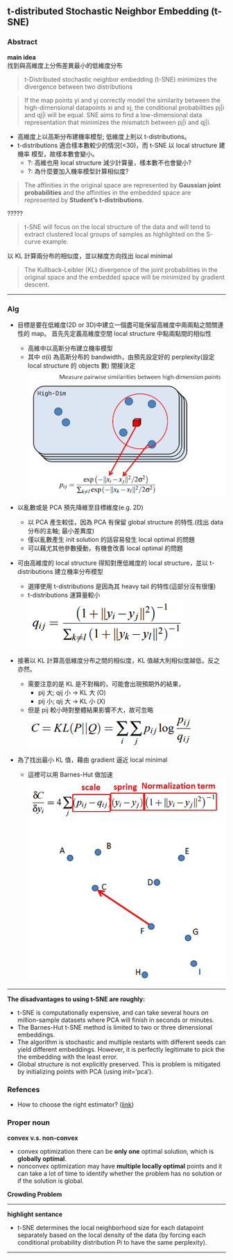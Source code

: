 ## t-distributed Stochastic Neighbor Embedding (t-SNE) ##

### Abstract ###
**main idea**  
找到與高維度上分佈差異最小的低維度分布
> t-Distributed stochastic neighbor embedding (t-SNE) minimizes the divergence 
between two distributions


> If the map points yi and yj correctly model the similarity between the high-dimensional 
datapoints xi and xj, the conditional probabilities pj|i and qj|i will be equal.
> SNE aims to find a low-dimensional data representation that minimizes the mismatch between
pj|i and qj|i.

* 高維度上以高斯分布建機率模型; 低維度上則以 t-distributions。
* t-distributions 適合樣本數較少的情況(<30)，而 t-SNE 以 local structure 建機率
模型，故樣本數會變小。
  * ?: 高維也用 local structure 減少計算量，樣本數不也會變小?
  * ?: 為什麼要加入機率模型計算相似度?
> The affinities in the original space are represented by **Gaussian joint 
probabilities** and the affinities in the embedded space are represented by 
**Student’s t-distributions**.

?????
> t-SNE will focus on the local structure of the data and will tend to extract 
clustered local groups of samples as highlighted on the S-curve example.

以 KL 計算兩分布的相似度，並以梯度方向找出 local minimal
> The Kullback-Leibler (KL) divergence of the joint probabilities in the original 
space and the embedded space will be minimized by gradient descent.

-----

### Alg ###

* 目標是要在低維度(2D or 3D)中建立一個盡可能保留高維度中兩兩點之間關連性的 map。
首先先定義高維度空間 local structure 中點兩點間的相似性
  * 高維中以高斯分布建立機率模型
  * 其中 σ(i) 為高斯分布的 bandwidth，由預先設定好的 perplexity(設定 local 
structure 的 objects 數) 間接決定  
![pij](images/pij.png)  

* 以亂數或是 PCA 預先降維至目標維度(e.g. 2D)
  * 以 PCA 產生較佳，因為 PCA 有保留 global structure 的特性.(找出 data 分布的主軸; 
最小差異度)
  * 僅以亂數產生 init solution 的話容易發生 local optimal 的問題
  * 可以藉尤其他參數擾動，有機會改善 local optimal 的問題

* 可由高維度的 local structure 得知對應低維度的 local structure，並以 t-distributions 
建立機率分布模型
  * 選擇使用 t-distributions 是因為其 heavy tail 的特性(這部分沒有很懂)
  * t-distributions 運算量較小  
![qij](images/qij.png)

* 接著以 KL 計算高低維度分布之間的相似度，KL 值越大則相似度越低，反之亦然。
  * 需要注意的是 KL 是不對稱的，可能會出現預期外的結果，
    * pij 大; qij 小 -> KL 大 (O)
    * pij 小; qij 大 -> KL 小 (X)
  * 但是 pij 較小時對整體結果影響不大，故可忽略  
![KL](images/kl.png)

* 為了找出最小 KL 值，藉由 gradient 逼近 local minimal
  * 這裡可以用 Barnes-Hut 做加速  
![gradient](images/gradient.png)

-----

**The disadvantages to using t-SNE are roughly:**  
* t-SNE is computationally expensive, and can take several hours on million-sample 
datasets where PCA will finish in seconds or minutes.
* The Barnes-Hut t-SNE method is limited to two or three dimensional embeddings.
* The algorithm is stochastic and multiple restarts with different seeds can yield 
different embeddings. However, it is perfectly legitimate to pick the the embedding 
with the least error.
* Global structure is not explicitly preserved. This is problem is mitigated by 
initializing points with PCA (using init=’pca’).


### Refences ###
* How to choose the right estimator? ([link])

### Proper noun ###
**convex v.s. non-convex**  
* convex optimization there can be **only one** optimal solution, which is **globally optimal**.
* nonconvex optimization may have **multiple locally optimal** points and it can take 
a lot of time to identify whether the problem has no solution or if the solution is global.

**Crowding Problem**  



-----

**highlight sentance**

* t-SNE determines the local neighborhood size for each datapoint separately based on the
local density of the data (by forcing each conditional probability distribution Pi
to have the same perplexity).


-----
[link]: http://scikit-learn.org/stable/tutorial/machine_learning_map/
